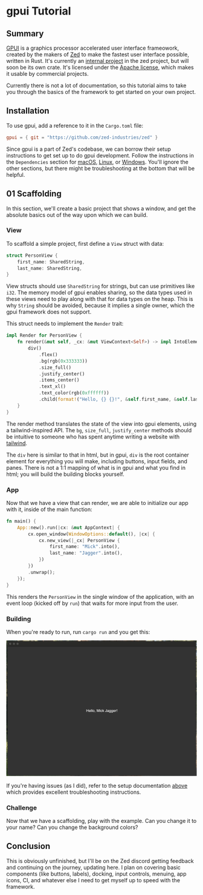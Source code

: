 # gpui Tutorial

## Summary

[GPUI](https://www.gpui.rs) is a graphics processor accelerated user interface frameowork, created by the makers of [Zed](https://zed.dev) to make the fastest user interface possible, written in Rust. It's currently an [internal project](https://github.com/zed-industries/zed/tree/main/crates/gpui) in the zed project, but will soon be its own crate. It's licensed under the [Apache license](https://github.com/zed-industries/zed/blob/main/crates/gpui/LICENSE-APACHE), which makes it usable by commercial projects.

Currently there is not a lot of documentation, so this tutorial aims to take you through the basics of the framework to get started on your own project.

## Installation

To use gpui, add a reference to it in the `Cargo.toml` file:

```toml
gpui = { git = "https://github.com/zed-industries/zed" }
```

Since gpui is a part of Zed's codebase, we can borrow their setup instructions to get set up to do gpui development. Follow the instructions in the `Dependencies` section for [macOS](https://github.com/zed-industries/zed/blob/main/docs/src/development/macos.md#dependencies), [Linux](https://github.com/zed-industries/zed/blob/main/docs/src/development/linux.md#dependencies), or [Windows](https://github.com/zed-industries/zed/blob/main/docs/src/development/windows.md#dependencies). You'll ignore the other sections, but there might be troubleshooting at the bottom that will be helpful.

## 01 Scaffolding

In this section, we'll create a basic project that shows a window, and get the absolute basics out of the way upon which we can build.

### View

To scaffold a simple project, first define a `View` struct with data:

```rs
struct PersonView {
    first_name: SharedString,
    last_name: SharedString,
}
```

View structs should use `SharedString` for strings, but can use primitives like `i32`. The memory model of gpui enables sharing, so the data types used in these views need to play along with that for data types on the heap. This is why `String` should be avoided, because it implies a single owner, which the gpui framework does not support.

This struct needs to implement the `Render` trait:

```rs
impl Render for PersonView {
    fn render(&mut self, _cx: &mut ViewContext<Self>) -> impl IntoElement {
        div()
            .flex()
            .bg(rgb(0x333333))
            .size_full()
            .justify_center()
            .items_center()
            .text_xl()
            .text_color(rgb(0xffffff))
            .child(format!("Hello, {} {}!", &self.first_name, &self.last_name))
    }
}
```

The render method translates the state of the view into gpui elements, using a tailwind-inspired API. The `bg`, `size_full`, `justify_center` methods should be intuitive to someone who has spent anytime writing a website with [tailwind](https://tailwindcss.com).

The `div` here is similar to that in html, but in gpui, `div` is the root container element for everything you will make, including buttons, input fields, and panes. There is not a 1:1 mapping of what is in gpui and what you find in html; you will build the building blocks yourself.

### App

Now that we have a view that can render, we are able to initialize our app with it, inside of the main function:

```rs
fn main() {
    App::new().run(|cx: &mut AppContext| {
        cx.open_window(WindowOptions::default(), |cx| {
            cx.new_view(|_cx| PersonView {
                first_name: "Mick".into(),
                last_name: "Jagger".into(),
            })
        })
        .unwrap();
    });
}
```

This renders the `PersonView` in the single window of the application, with an event loop (kicked off by `run`) that waits for more input from the user.

### Building

When you're ready to run, run `cargo run` and you get this:

![Scaffolding Window](/assets/scaffolding.png)

If you're having issues (as I did), refer to the setup documentation [above](#Installation) which provides excellent troubleshooting instructions.

### Challenge

Now that we have a scaffolding, play with the example. Can you change it to your name? Can you change the background colors?

## Conclusion

This is obviously unfinished, but I'll be on the Zed discord getting feedback and continuing on the journey, updating here. I plan on covering basic components (like buttons, labels), docking, input controls, menuing, app icons, CI, and whatever else I need to get myself up to speed with the framework.

